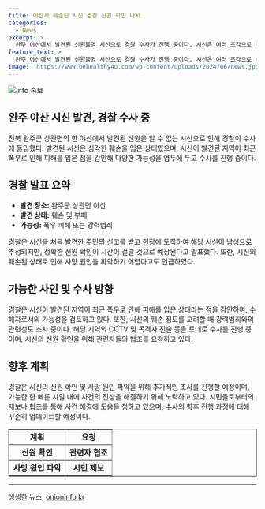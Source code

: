 ```yaml
---
title: 야산서 훼손된 시신 경찰 신원 확인 나서
categories:
  - News
excerpt: >
  완주 야산에서 발견된 신원불명 시신으로 경찰 수사가 진행 중이다. 시신은 여러 조각으로 나뉘어 있었고, 신고자에 의해 발견됐으며 신원 확인에 시간이 소요될 것으로 보인다. 최근 폭우로 인해 지형이 손상된 점을 감안해 수해자 가능성과 강력범죄 가능성을 조사 중이라고 경찰은 밝혔다. 시신의 훼손 정도로 인해 사망 원인을 파악하는 것이 어려운 상황이라고 말했다.
feature_text: >
  완주 야산에서 발견된 신원불명 시신으로 경찰 수사가 진행 중이다. 시신은 여러 조각으로 나뉘어 있었고, 신고자에 의해 발견됐으며 신원 확인에 시간이 소요될 것으로 보인다. 최근 폭우로 인해 지형이 손상된 점을 감안해 수해자 가능성과 강력범죄 가능성을 조사 중이라고 경찰은 밝혔다. 시신의 훼손 정도로 인해 사망 원인을 파악하는 것이 어려운 상황이라고 말했다.
image: 'https://www.behealthy4u.com/wp-content/uploads/2024/06/news.jpg'
---
```


<p><img src="https://www.behealthy4u.com/wp-content/uploads/2024/06/news.jpg" alt="info 속보" /></p>

<h2>완주 야산 시신 발견, 경찰 수사 중</h2>

<p data-ke-size="size16">전북 완주군 상관면의 한 야산에서 발견된 신원을 알 수 없는 시신으로 인해 경찰이 수사에 돌입했다. 발견된 시신은 심각한 훼손을 입은 상태였으며, 시신이 발견된 지역이 최근 폭우로 인해 피해를 입은 점을 감안해 다양한 가능성을 염두에 두고 수사를 진행 중이다.</p>

<h2 data-ke-size="size26">경찰 발표 요약</h2>

<ul>
  <li><b>발견 장소:</b> 완주군 상관면 야산</li>
  <li><b>발견 상태:</b> 훼손 및 부패</li>
  <li><b>가능성:</b> 폭우 피해 또는 강력범죄</li>
</ul>

<p data-ke-size="size16">경찰은 시신을 처음 발견한 주민의 신고를 받고 현장에 도착하여 해당 시신이 남성으로 추정되지만, 정확한 신원 확인이 시간이 걸릴 것으로 예상된다고 발표했다. 또한, 시신의 훼손된 상태로 인해 사망 원인을 파악하기 어렵다고도 언급하였다.</p>

<h2 data-ke-size="size26">가능한 사인 및 수사 방향</h2>

<p data-ke-size="size16">경찰은 시신이 발견된 지역이 최근 폭우로 인해 피해를 입은 상태라는 점을 감안하여, 수해자로서의 가능성을 검토하고 있다. 또한, 시신의 훼손 정도를 고려할 때 강력범죄와의 관련성도 조사 중이다. 해당 지역의 CCTV 및 목격자 진술 등을 토대로 수사를 진행 중이며, 시신의 신원 확인을 위해 관련자들의 협조를 요청하고 있다.</p>

<h2 data-ke-size="size26">향후 계획</h2>

<p data-ke-size="size16">경찰은 시신의 신원 확인 및 사망 원인 파악을 위해 추가적인 조사를 진행할 예정이며, 가능한 한 빠른 시일 내에 사건의 진상을 해결하기 위해 노력하고 있다. 시민들로부터의 제보나 협조를 통해 사건 해결에 도움을 청하고 있으며, 수사의 향후 진행 과정에 대해 꾸준히 업데이트할 예정이다.</p>

<table style="width: 100%;" border="1">
<tbody>
<tr>
<td style="text-align: center; height: 17px;"><b>계획</b></td>
<td style="text-align: center; height: 17px;"><b>요청</b></td>
</tr>
<tr>
<td style="text-align: center; height: 17px;"><b>신원 확인</b></td>
<td style="text-align: center; height: 17px;"><b>관련자 협조</b></td>
</tr>
<tr>
<td style="text-align: center; height: 17px;"><b>사망 원인 파악</b></td>
<td style="text-align: center; height: 17px;"><b>시민 제보</b></td>
</tr>
</tbody>
</table>

<hr>
생생한 뉴스, <a href="https://onioninfo.kr" rel="dofollow">onioninfo.kr</a>


